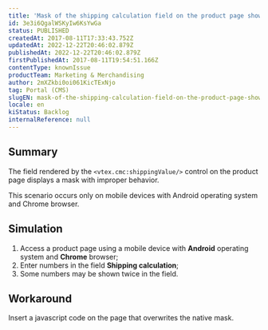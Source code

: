 ```yaml
---
title: 'Mask of the shipping calculation field on the product page shows wrong behavior'
id: 3e3i6QgalWSKyIw6KsYwGa
status: PUBLISHED
createdAt: 2017-08-11T17:33:43.752Z
updatedAt: 2022-12-22T20:46:02.879Z
publishedAt: 2022-12-22T20:46:02.879Z
firstPublishedAt: 2017-08-11T19:54:51.166Z
contentType: knownIssue
productTeam: Marketing & Merchandising
author: 2mXZkbi0oi061KicTExNjo
tag: Portal (CMS)
slugEN: mask-of-the-shipping-calculation-field-on-the-product-page-shows-wrong-behavior
locale: en
kiStatus: Backlog
internalReference: null
---
```


## Summary

The field rendered by the `<vtex.cmc:shippingValue/>` control on the product page displays a mask with improper behavior.

This scenario occurs only on mobile devices with Android operating system and Chrome browser.

## Simulation

1. Access a product page using a mobile device with __Android__ operating system and __Chrome__ browser;
2. Enter numbers in the field __Shipping calculation__;
3. Some numbers may be shown twice in the field.

## Workaround

Insert a javascript code on the page that overwrites the native mask.

